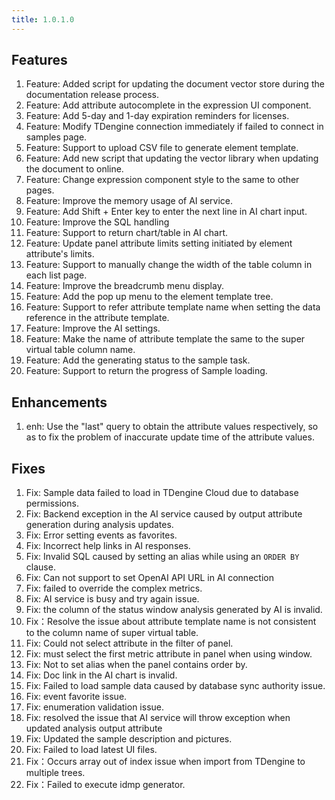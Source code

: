 ```yaml
---
title: 1.0.1.0
---
```


## Features

1. Feature: Added script for updating the document vector store during the documentation release process.
1. Feature: Add attribute autocomplete in the expression UI component.
1. Feature: Add 5-day and 1-day expiration reminders for licenses.
1. Feature: Modify TDengine connection immediately if failed to connect in samples page.
1. Feature: Support to upload CSV file to generate element template.
1. Feature: Add new script that updating the vector library when updating the document to online.
1. Feature: Change expression component style to the same to other pages.
1. Feature: Improve the memory usage of AI service.
1. Feature: Add Shift + Enter key to enter the next line in AI chart input.
1. Feature: Improve the SQL handling
1. Feature: Support to return chart/table in AI chart.
1. Feature: Update panel attribute limits setting initiated by element attribute's limits.
1. Feature: Support to manually change the width of the table column in each list page.
1. Feature: Improve the breadcrumb menu display.
1. Feature: Add the pop up menu to the element template tree.
1. Feature: Support to refer attribute template name when setting the data reference in the attribute template.
1. Feature: Improve the AI settings.
1. Feature: Make the name of attribute template the same to the super virtual table column name.
1. Feature: Add the generating status to the sample task.
1. Feature: Support to return the progress of Sample loading.

## Enhancements

1. enh: Use the "last" query to obtain the attribute values respectively, so as to fix the problem of inaccurate update time of the attribute values.

## Fixes

1. Fix: Sample data failed to load in TDengine Cloud due to database permissions.
1. Fix: Backend exception in the AI service caused by output attribute generation during analysis updates.
1. Fix: Error setting events as favorites.
1. Fix: Incorrect help links in AI responses.
1. Fix: Invalid SQL caused by setting an alias while using an `ORDER BY` clause.
1. Fix: Can not support to set OpenAI API URL in AI connection
1. Fix: failed to override the complex metrics.
1. Fix: AI service is busy and try again issue.
1. Fix: the column of the status window analysis generated by AI is invalid.
1. Fix：Resolve the issue about attribute template name is not consistent to the column name of  super virtual table.
1. Fix: Could not select attribute in the filter of panel.
1. Fix: must select the first metric attribute in panel when using window.
1. Fix: Not to set alias when the panel contains order by.
1. Fix: Doc link in the AI chart is invalid.
1. Fix: Failed to load sample data caused by database sync authority issue.
1. Fix: event favorite issue.
1. Fix: enumeration validation issue.
1. Fix: resolved the issue that AI service will throw exception when updated analysis output attribute 
1. Fix: Updated the sample description and pictures.
1. Fix: Failed to load latest UI files.
1. Fix：Occurs array out of index issue when import from TDengine to multiple trees.
1. Fix：Failed to execute idmp generator.
